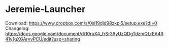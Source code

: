 # Jeremie-Launcher
Download: https://www.dropbox.com/s/0sl19djd98zkpi5/setup.exe?dl=0 <br/>
Changelog: https://docs.google.com/document/d/10ruX4_frSr39yUzQDgTdzmQLrEA4R41y1gXGArvvPCU/edit?usp=sharing